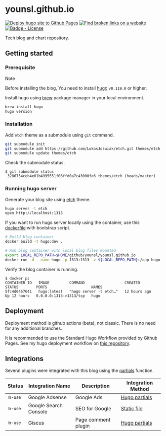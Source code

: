 # younsl.github.io

[![Deploy hugo site to Github Pages](https://github.com/younsl/younsl.github.io/actions/workflows/deploy.yml/badge.svg)](https://github.com/younsl/younsl.github.io/actions/workflows/deploy.yml)
[![Find broken links on a website](https://github.com/younsl/younsl.github.io/actions/workflows/broken-link-finder.yml/badge.svg)](https://github.com/younsl/younsl.github.io/actions/workflows/broken-link-finder.yml)
[![Badge - License](https://img.shields.io/badge/license-MIT-ff69b4.svg)](https://github.com/younsl/younsl.github.io/blob/main/LICENSE)

Tech blog and chart repository.

## Getting started

### Prerequisite

> [!NOTE]
> Before installing the blog, You need to install [hugo](https://github.com/gohugoio/hugo) `v0.119.0` or higher.

Install hugo using [brew](https://brew.sh) package manager in your local environment.
 
```bash
brew install hugo
hugo version
```

### Installation

Add `etch` theme as a submodule using `git` command.

```bash
git submodule init
git submodule add https://github.com/LukasJoswiak/etch.git themes/etch
git submodule update themes/etch
```

Check the submodule status.

```console
$ git submodule status
 3286754ceb4e01b4995551f06ffd0a7c43000fe6 themes/etch (heads/master)
```

### Running hugo server

Generate your blog site using [etch](https://github.com/LukasJoswiak/etch) theme.

```bash
hugo server -t etch
open http://localhost:1313
```

If you want to run hugo server locally using the container, use this [dockerfile](https://github.com/younsl/bucket/tree/main/bucket/dockerfiles/hugo) with bootstrap script.

```bash
# Build blog container
docker build -t hugo:dev .

# Run blog container with local blog files mounted
export LOCAL_REPO_PATH=$HOME/github/younsl/younsl.github.io
docker run -d --name hugo -p 1313:1313 -v ${LOCAL_REPO_PATH}:/app hugo:dev
```

Verify the blog container is running.

```console
$ docker ps
CONTAINER ID   IMAGE         COMMAND                  CREATED        STATUS        PORTS                    NAMES
5fc4d6457641   hugo:latest   "hugo server -t etch…"   12 hours ago   Up 12 hours   0.0.0.0:1313->1313/tcp   hugo
```

## Deployment

Deployment method is github actions (beta), not classic. There is no need for any additional branches.

It is recommended to use the Standard Hugo Workflow provided by Github Pages. See my hugo deployment workflow on [this repository](./.github/workflows/hugo.yml).

## Integrations

Several plugins were integrated with this blog using the [partials](https://gohugo.io/templates/partials/) function.

| Status | Integration Name | Description | Integration Method |
|--------|------------------|-------------|--------------------|
| <small>In-use</small> | Google Adsense | Google Ads | [Hugo partials](https://github.com/younsl/younsl.github.io/blob/main/layouts/partials/adsense.html) |
| <small>In-use</small> | Google Search Console | SEO for Google | [Static file](https://github.com/younsl/younsl.github.io/blob/main/static/google3e664c168bbd9088.html) |
| <small>In-use</small> | Giscus | Page comment plugin | [Hugo partials](https://github.com/younsl/younsl.github.io/blob/main/layouts/partials/comments.html) |
